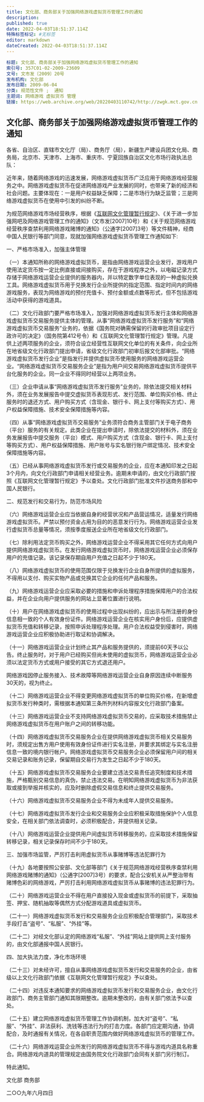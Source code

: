 ```yaml
---
title: 文化部、商务部关于加强网络游戏虚拟货币管理工作的通知
description:
published: true
date: 2022-04-03T18:51:37.114Z
特殊标签标记: #无标签
editor: markdown
dateCreated: 2022-04-03T18:51:37.114Z
---
```


```YAML
标题: 文化部、商务部关于加强网络游戏虚拟货币管理工作的通知
索引号: 357C01-02-2009-23609
文号: 文市发〔2009〕20号
发布机构: 文化部 
发布日期: 2009-06-04
分类: 规范性文件 ;  通知
主题词: 网络游戏 虚拟货币 管理 
链接: https://web.archive.org/web/20220403110742/http://zwgk.mct.gov.cn/zfxxgkml/zcfg/gfxwj/202012/t20201204_906151.html
```

## 文化部、商务部关于加强网络游戏虚拟货币管理工作的通知

各省、自治区、直辖市文化厅（局）、商务厅（局），新疆生产建设兵团文化局、商务局，北京市、天津市、上海市、重庆市、宁夏回族自治区文化市场行政执法总队：

近年来，随着网络游戏的迅速发展，网络游戏虚拟货币广泛应用于网络游戏经营服务之中。网络游戏虚拟货币在促进网络游戏产业发展的同时，也带来了新的经济和社会问题。主要体现在：一是用户权益缺乏保障；二是市场行为缺乏监管；三是网络游戏虚拟货币在使用中引发的纠纷不断。

为规范网络游戏市场经营秩序，根据《[互联网文化管理暂行规定](/rule/文化部/互联网文化管理暂行规定.md)》、《关于进一步加强网吧及网络游戏管理工作的通知》（文市发[2007]10号）和《关于规范网络游戏经营秩序查禁利用网络游戏赌博的通知》（公通字[2007]3号）等文件精神，经商中国人民银行等部门同意，现就加强网络游戏虚拟货币管理工作通知如下:

一、严格市场准入，加强主体管理

（一）本通知所称的网络游戏虚拟货币，是指由网络游戏运营企业发行，游戏用户使用法定货币按一定比例直接或间接购买，存在于游戏程序之外，以电磁记录方式存储于网络游戏运营企业提供的服务器内，并以特定数字单位表现的一种虚拟兑换工具。网络游戏虚拟货币用于兑换发行企业所提供的指定范围、指定时间内的网络游戏服务，表现为网络游戏的预付充值卡、预付金额或点数等形式，但不包括游戏活动中获得的游戏道具。

（二）文化行政部门要严格市场准入，加强对网络游戏虚拟货币发行主体和网络游戏虚拟货币交易服务提供主体的管理。从事“网络游戏虚拟货币发行服务”和“网络游戏虚拟货币交易服务”业务的，依据《国务院对确需保留的行政审批项目设定行政许可的决定》（国务院第412号令）和《互联网文化管理暂行规定》管理。凡提供上述两项服务的企业，须符合设立经营性互联网文化单位的有关条件，向企业所在地省级文化行政部门提出申请，省级文化行政部门初审后报文化部审批。“网络游戏虚拟货币发行企业”是指发行并提供虚拟货币使用服务的网络游戏运营企业。“网络游戏虚拟货币交易服务企业”是指为用户间交易网络游戏虚拟货币提供平台化服务的企业。同一企业不得同时经营以上两项业务。

（三）企业申请从事“网络游戏虚拟货币发行服务”业务的，除依法提交相关材料外，须在业务发展报告中提交虚拟货币表现形式、发行范围、单位购买价格、终止服务时的退还方式、用户购买方式（含现金、银行卡、网上支付等购买方式）、用户权益保障措施、技术安全保障措施等内容。

（四）从事“网络游戏虚拟货币交易服务”业务须符合商务主管部门关于电子商务（平台）服务的有关规定。此类企业在提出申请时，除依法提交的材料外，须在业务发展报告中提交服务（平台）模式、用户购买方式（含现金、银行卡、网上支付等购买方式）、用户权益保障措施、用户账号与实名银行账户绑定情况、技术安全保障措施等内容。

（五）已经从事网络游戏虚拟货币发行或交易服务的企业，应在本通知印发之日起3个月内，向文化行政部门申请相关经营业务。逾期未申请的，由文化行政部门按照《互联网文化管理暂行规定》予以查处。文化行政部门批准文件抄送商务部和中国人民银行。

二、规范发行和交易行为，防范市场风险

（六）网络游戏运营企业应当依据自身的经营状况和产品营运情况，适量发行网络游戏虚拟货币。严禁以预付资金占用为目的的恶意发行行为。网络游戏运营企业发行虚拟货币总量等情况，须按季度报送企业所在地省级文化行政部门。

（七）除利用法定货币购买之外，网络游戏运营企业不得采用其它任何方式向用户提供网络游戏虚拟货币。在发行网络游戏虚拟货币时，网络游戏运营企业必须保存用户的充值记录。该记录保存期自用户充值之日起不少于180天。

（八）网络游戏虚拟货币的使用范围仅限于兑换发行企业自身所提供的虚拟服务，不得用以支付、购买实物产品或兑换其它企业的任何产品和服务。

（九）网络游戏运营企业应采取必要的措施和申诉处理程序措施保障用户的合法权益，并在企业向用户提供服务的网站上显著位置进行说明。

（十）用户在网络游戏虚拟货币的使用过程中出现纠纷的，应出示与所注册的身份信息相一致的个人有效身份证件。网络游戏运营企业在核实用户身份后，应提供虚拟货币充值和转移记录，按照申诉处理程序处理。用户合法权益受到侵害时，网络游戏运营企业应积极协助进行取证和协调解决。

（十一）网络游戏运营企业计划终止其产品和服务提供的，须提前60天予以公告。终止服务时，对于用户已经购买但尚未使用的虚拟货币，网络游戏运营企业必须以法定货币方式或用户接受的其它方式退还用户。

网络游戏因停止服务接入、技术故障等网络游戏运营企业自身原因连续中断服务30天的，视为终止。

（十二）网络游戏运营企业不得变更网络游戏虚拟货币的单位购买价格，在新增虚拟货币发行种类时，需根据本通知第三条所列材料内容报文化行政部门备案。

（十三）网络游戏运营企业不支持网络游戏虚拟货币交易的，应采取技术措施禁止网络游戏虚拟货币在用户账户之间的转移功能。

（十四）网络游戏虚拟货币交易服务企业在提供网络游戏虚拟货币相关交易服务时，须规定出售方用户使用有效身份证件进行实名注册，并要求其绑定与实名注册信息一致的境内银行帐户。网络游戏虚拟货币交易服务企业必须保留用户间的相关交易记录和账务记录，保留期自交易行为发生之日起不少于180天。

（十五）网络游戏虚拟货币交易服务企业要建立违法交易责任追究制度和技术措施，严格甄别交易信息的真伪，禁止违法交易。在明知网络游戏虚拟货币为非法获取或接到举报并核实的，应及时删除虚假交易信息和终止提供交易服务。

（十六）网络游戏虚拟货币交易服务企业不得为未成年人提供交易服务。

（十七）网络游戏虚拟货币发行企业和交易服务企业应积极采取措施保护个人信息安全，在相关部门依法调查时，必须积极配合，并提供相关记录。

（十八）网络游戏运营企业提供用户间虚拟货币转移服务的，应采取技术措施保留转移记录，相关记录保存时间不少于180天。

三、加强市场监管，严厉打击利用虚拟货币从事赌博等违法犯罪行为

（十九）各地要按照公安部、文化部等部门《关于规范网络游戏经营秩序查禁利用网络游戏赌博的通知》（公通字[2007]3号）的要求，配合公安机关从严整治带有赌博色彩的网络游戏，严厉打击利用网络游戏虚拟货币从事赌博的违法犯罪行为。

（二十）网络游戏运营企业不得在用户直接投入现金或虚拟货币的前提下，采取抽签、押宝、随机抽取等偶然方式分配游戏道具或虚拟货币。

（二十一）网络游戏虚拟货币发行和交易服务企业应积极配合管理部门，采取技术手段打击“盗号”、“私服”、“外挂”等。

（二十二）对经文化部认定的网络游戏“私服”、“外挂”网站上提供网上支付服务的，由文化部通报中国人民银行。

四、加大执法力度，净化市场环境

（二十三）对未经许可，擅自从事网络游戏虚拟货币发行和交易服务的企业，由省级以上文化行政部门依据《互联网文化管理暂行规定》予以查处。

（二十四）对违反本通知要求的网络游戏虚拟货币发行和交易服务企业，由文化行政部门、商务主管部门通知其限期整改。逾期未整改的，由有关部门依法予以查处。

（二十五）建立网络游戏虚拟货币管理工作协调机制，加大对“盗号”、“私服”、“外挂”、非法获利、洗钱等违法行为的打击力度。各部门应定期沟通，协调配合，及时通报有关情况，在各自职责范围内做好网络游戏虚拟货币的管理工作。

（二十六）网络游戏运营企业所发行的网络游戏虚拟货币不得与游戏内道具名称重合。网络游戏内道具的管理规定由国务院文化行政部门会同有关部门另行制订。

特此通知。

文化部 商务部

二○○九年六月四日
